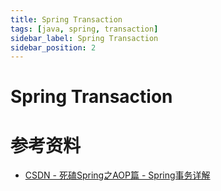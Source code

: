 ```yaml
---
title: Spring Transaction
tags: [java, spring, transaction]
sidebar_label: Spring Transaction
sidebar_position: 2
---
```


# Spring Transaction

# 参考资料

* [CSDN - 死磕Spring之AOP篇 - Spring事务详解](https://www.cnblogs.com/lifullmoon/p/14755976.html)